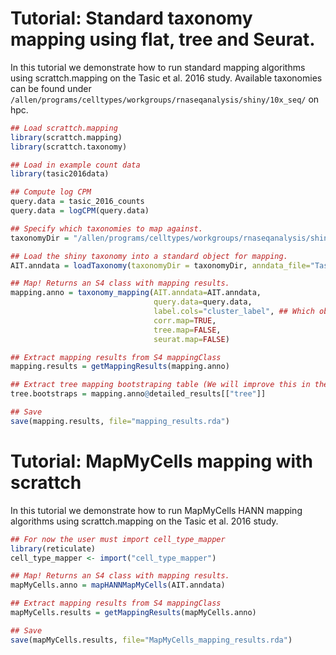# Tutorial: Standard taxonomy mapping using flat, tree and Seurat.

In this tutorial we demonstrate how to run standard mapping algorithms using scrattch.mapping on the Tasic et al. 2016 study. Available taxonomies can be found under `/allen/programs/celltypes/workgroups/rnaseqanalysis/shiny/10x_seq/` on hpc.

```R
## Load scrattch.mapping
library(scrattch.mapping)
library(scrattch.taxonomy)

## Load in example count data
library(tasic2016data)

## Compute log CPM
query.data = tasic_2016_counts
query.data = logCPM(query.data)

## Specify which taxonomies to map against.
taxonomyDir = "/allen/programs/celltypes/workgroups/rnaseqanalysis/shiny/10x_seq/tasic_2016"

## Load the shiny taxonomy into a standard object for mapping.
AIT.anndata = loadTaxonomy(taxonomyDir = taxonomyDir, anndata_file="Tasic2016.h5ad")

## Map! Returns an S4 class with mapping results.
mapping.anno = taxonomy_mapping(AIT.anndata=AIT.anndata,
                                query.data=query.data,
                                label.cols="cluster_label", ## Which obs in AIT.anndata contain annotations to map. E.g. "class", "subclass", etc.
                                corr.map=TRUE,
                                tree.map=FALSE,
                                seurat.map=FALSE)

## Extract mapping results from S4 mappingClass
mapping.results = getMappingResults(mapping.anno)

## Extract tree mapping bootstraping table (We will improve this in the near future.)
tree.bootstraps = mapping.anno@detailed_results[["tree"]]

## Save
save(mapping.results, file="mapping_results.rda")
```

# Tutorial: MapMyCells mapping with scrattch

In this tutorial we demonstrate how to run MapMyCells HANN mapping algorithms using scrattch.mapping on the Tasic et al. 2016 study.

```R
## For now the user must import cell_type_mapper
library(reticulate)
cell_type_mapper <- import("cell_type_mapper")

## Map! Returns an S4 class with mapping results.
mapMyCells.anno = mapHANNMapMyCells(AIT.anndata)

## Extract mapping results from S4 mappingClass
mapMyCells.results = getMappingResults(mapMyCells.anno)

## Save
save(mapMyCells.results, file="MapMyCells_mapping_results.rda")
```